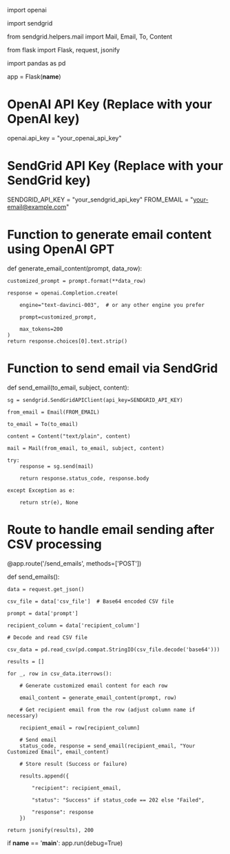 import openai

import sendgrid

from sendgrid.helpers.mail import Mail, Email, To, Content

from flask import Flask, request, jsonify

import pandas as pd

app = Flask(__name__)

# OpenAI API Key (Replace with your OpenAI key)
openai.api_key = "your_openai_api_key"

# SendGrid API Key (Replace with your SendGrid key)
SENDGRID_API_KEY = "your_sendgrid_api_key"
FROM_EMAIL = "your-email@example.com"

# Function to generate email content using OpenAI GPT
def generate_email_content(prompt, data_row):

    customized_prompt = prompt.format(**data_row)
    
    response = openai.Completion.create(
    
        engine="text-davinci-003",  # or any other engine you prefer
        
        prompt=customized_prompt,
        
        max_tokens=200
    )
    return response.choices[0].text.strip()

# Function to send email via SendGrid

def send_email(to_email, subject, content):

    sg = sendgrid.SendGridAPIClient(api_key=SENDGRID_API_KEY)
    
    from_email = Email(FROM_EMAIL)
    
    to_email = To(to_email)
    
    content = Content("text/plain", content)
    
    mail = Mail(from_email, to_email, subject, content)
    
    try:
        response = sg.send(mail)
        
        return response.status_code, response.body
        
    except Exception as e:
    
        return str(e), None

# Route to handle email sending after CSV processing

@app.route('/send_emails', methods=['POST'])

def send_emails():

    data = request.get_json()
    
    csv_file = data['csv_file']  # Base64 encoded CSV file
    
    prompt = data['prompt']
    
    recipient_column = data['recipient_column']

    # Decode and read CSV file
    
    csv_data = pd.read_csv(pd.compat.StringIO(csv_file.decode('base64')))
    
    results = []

    for _, row in csv_data.iterrows():
    
        # Generate customized email content for each row
        
        email_content = generate_email_content(prompt, row)
        
        # Get recipient email from the row (adjust column name if necessary)
        
        recipient_email = row[recipient_column]
        
        # Send email
        status_code, response = send_email(recipient_email, "Your Customized Email", email_content)
        
        # Store result (Success or failure)
        
        results.append({
        
            "recipient": recipient_email,
            
            "status": "Success" if status_code == 202 else "Failed",
            
            "response": response
        })
    
    return jsonify(results), 200

if __name__ == '__main__':
    app.run(debug=True)
